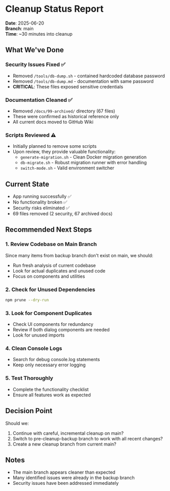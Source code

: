 # Cleanup Status Report

**Date**: 2025-06-20  
**Branch**: main  
**Time**: ~30 minutes into cleanup

## What We've Done

### Security Issues Fixed ✅

- Removed `/tools/db-dump.sh` - contained hardcoded database password
- Removed `/tools/db-dump.md` - documentation with same password
- **CRITICAL**: These files exposed sensitive credentials

### Documentation Cleaned ✅

- Removed `/docs/99-archived/` directory (67 files)
- These were confirmed as historical reference only
- All current docs moved to GitHub Wiki

### Scripts Reviewed ⚠️

- Initially planned to remove some scripts
- Upon review, they provide valuable functionality:
  - `generate-migration.sh` - Clean Docker migration generation
  - `db-migrate.sh` - Robust migration runner with error handling
  - `switch-mode.sh` - Valid environment switcher

## Current State

- App running successfully ✅
- No functionality broken ✅
- Security risks eliminated ✅
- 69 files removed (2 security, 67 archived docs)

## Recommended Next Steps

### 1. Review Codebase on Main Branch

Since many items from backup branch don't exist on main, we should:

- Run fresh analysis of current codebase
- Look for actual duplicates and unused code
- Focus on components and utilities

### 2. Check for Unused Dependencies

```bash
npm prune --dry-run
```

### 3. Look for Component Duplicates

- Check UI components for redundancy
- Review if both dialog components are needed
- Look for unused imports

### 4. Clean Console Logs

- Search for debug console.log statements
- Keep only necessary error logging

### 5. Test Thoroughly

- Complete the functionality checklist
- Ensure all features work as expected

## Decision Point

Should we:

1. Continue with careful, incremental cleanup on main?
2. Switch to pre-cleanup-backup branch to work with all recent changes?
3. Create a new cleanup branch from current main?

## Notes

- The main branch appears cleaner than expected
- Many identified issues were already in the backup branch
- Security issues have been addressed immediately
